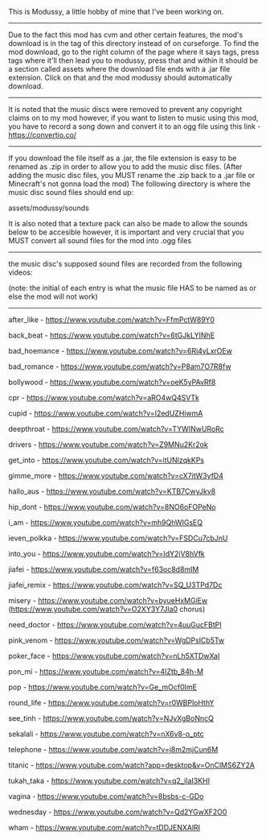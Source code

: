 This is Modussy, a little hobby of mine that I've been working on.

---
Due to the fact this mod has cvm and other certain features, the mod's download is in the tag of this
directory instead of on curseforge. To find the mod download, go to the right column of the page where
it says tags, press tags where it'll then lead you to modussy, press that and within it should
be a section called assets where the download file ends with a .jar file extension. Click on that
and the mod modussy should automatically download.

---
It is noted that the music discs were removed to prevent any copyright claims on to my mod
however, if you want to listen to music using this mod, you have to record a song down and
convert it to an ogg file using this link - https://convertio.co/

---
If you download the file itself as a .jar, the file extension is easy to be renamed as .zip in order
to allow you to add the music disc files. (After adding the music disc files, you MUST rename the .zip
back to a .jar file or Minecraft's not gonna load the mod)
The following directory is where the music disc sound files should end up:

assets/modussy/sounds

It is also noted that a texture pack can also be made to allow the sounds below to be accesible
however, it is important and very crucial that you MUST convert all sound files for the mod into .ogg files

---

the music disc's supposed sound files are recorded from the following videos:

(note: the initial of each entry is what the music file HAS to be named as or else the mod will not work)

---
after_like - https://www.youtube.com/watch?v=FfmPctW89Y0

back_beat - https://www.youtube.com/watch?v=6tGJkLYINhE

bad_hoemance - https://www.youtube.com/watch?v=6Ri4vLxrOEw

bad_romance - https://www.youtube.com/watch?v=P8am7O7R8fw

bollywood - https://www.youtube.com/watch?v=oeK5yPAvRf8

cpr - https://www.youtube.com/watch?v=aRO4wQ4SVTk

cupid - https://www.youtube.com/watch?v=I2edUZHiwmA

deepthroat - https://www.youtube.com/watch?v=TYWINwURoRc

drivers - https://www.youtube.com/watch?v=Z9MNu2Kr2ok

get_into - https://www.youtube.com/watch?v=itUNIzqkKPs

gimme_more - https://www.youtube.com/watch?v=cX7itW3yfD4

hallo_aus - https://www.youtube.com/watch?v=KTB7CwyJkv8

hip_dont - https://www.youtube.com/watch?v=8NO6oFOPeNo

i_am - https://www.youtube.com/watch?v=mh9QhWIGsEQ

ieven_polkka - https://www.youtube.com/watch?v=FSDCu7cbJnU

into_you - https://www.youtube.com/watch?v=IdY2jV8hVfk

jiafei - https://www.youtube.com/watch?v=f63oc8d8mIM

jiafei_remix - https://www.youtube.com/watch?v=SQ_U3TPd7Dc

misery - https://www.youtube.com/watch?v=byueHxMGiEw (https://www.youtube.com/watch?v=O2XY3Y7JIa0 chorus)

need_doctor - https://www.youtube.com/watch?v=4uuGucFBtPI

pink_venom - https://www.youtube.com/watch?v=WgDPslCb5Tw

poker_face - https://www.youtube.com/watch?v=nLh5XTDwXaI

pon_mi - https://www.youtube.com/watch?v=4IZtb_84h-M

pop - https://www.youtube.com/watch?v=Ge_mOcf0ImE

round_life - https://www.youtube.com/watch?v=r0WBPloHthY

see_tinh - https://www.youtube.com/watch?v=NJyXgBoNncQ

sekalali - https://www.youtube.com/watch?v=nX6v8-o_ptc

telephone - https://www.youtube.com/watch?v=j8m2mjCun6M

titanic - https://www.youtube.com/watch?app=desktop&v=OnClMS6ZY2A

tukah_taka - https://www.youtube.com/watch?v=q2_iIaI3KHI

vagina - https://www.youtube.com/watch?v=8bsbs-c-GDo

wednesday - https://www.youtube.com/watch?v=Qd2YGwXF2O0

wham - https://www.youtube.com/watch?v=tDDJENXAlRI
